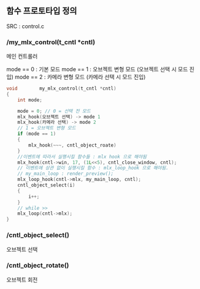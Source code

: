 ## 함수 프로토타입 정의

SRC : control.c

### /my_mlx_control(t_cntl *cntl)
메인 컨트롤러

mode == 0 : 기본 모드
mode == 1 : 오브젝트 변형 모드 (오브젝트 선택 시 모드 진입)
mode == 2 : 카메라 변형 모드 (카메라 선택 시 모드 진입)


```c
void		my_mlx_control(t_cntl *cntl)
{
	int	mode;

	mode = 0; // 0 = 선택 전 모드
	mlx_hook(오브젝트 선택) -> mode 1
	mlx_hook(카메라 선택) -> mode 2
	// 1 = 오브젝트 변형 모드
	if (mode == 1)
	{
		mlx_hook(~~~, cntl_object_roate)
	}
	//이벤트에 따라서 실행시킬 함수들 : mlx hook 으로 해야됨
	mlx_hook(cntl->win, 17, (1L<<5), cntl_close_window, cntl);
	// 이벤트에 상관 없이 실행시킬 함수 : mlx_loop_hook 으로 해야됨.
	// my_main_loop : render_preview();
	mlx_loop_hook(cntl->mlx, my_main_loop, cntl);
	cntl_object_select(i)
	{
		i++;
	}
	// while >>
	mlx_loop(cntl->mlx);
}
```

### /cntl_object_select()
오브젝트 선택

### /cntl_object_rotate()
오브젝트 회전

